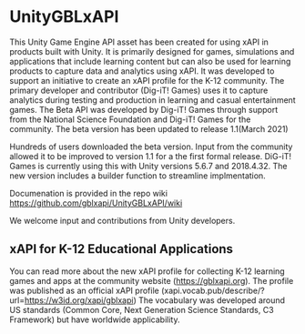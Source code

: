 # UnityGBLxAPI
This Unity Game Engine API asset has been created for using xAPI in products built with Unity.  It is primarily designed for games, simulations and applications that include learning content but can also be used for learning products to capture data and analytics using xAPI. It was developed to support an initiative to create an xAPI profile for the K-12 community. The primary developer and contributor (Dig-iT! Games) uses it to capture analytics during testing and production in learning and casual entertainment games. The Beta API was developed by Dig-iT! Games through support from the National Science Foundation and Dig-iT! Games for the community.  The beta version has been updated to release 1.1(March 2021)

Hundreds of users downloaded the beta version.  Input from the community allowed it to be improved to version 1.1 for a the first formal release.  DiG-iT! Games is currently using this with Unity versions 5.6.7 and 2018.4.32.  The new version includes a builder function to streamline implmentation.

Documenation is provided in the repo wiki https://github.com/gblxapi/UnityGBLxAPI/wiki

We welcome input and contributions from Unity developers.

## xAPI for K-12 Educational Applications

You can read more about the new xAPI profile for collecting K-12 learning games and apps at the community website (https://gblxapi.org).  The profile was published as an official xAPI profile (xapi.vocab.pub/describe/?url=https://w3id.org/xapi/gblxapi)  The vocabulary was developed around US standards (Common Core, Next Generation Science Standards, C3 Framework) but have worldwide applicability.




